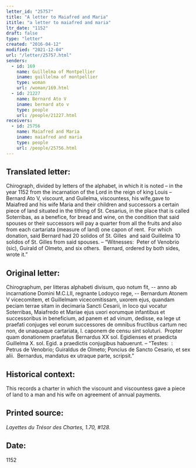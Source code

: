 ```yaml
---
letter_id: "25757"
title: "A letter to Maiafred and Maria"
ititle: "a letter to maiafred and maria"
ltr_date: "1152"
draft: false
type: "letter"
created: "2016-04-12"
modified: "2021-12-04"
url: "/letter/25757.html"
senders:
  - id: 169
    name: Guillelma of Montpellier
    iname: guillelma of montpellier
    type: woman
    url: /woman/169.html
  - id: 21227
    name: Bernard Ato V
    iname: bernard ato v
    type: people
    url: /people/21227.html
receivers:
  - id: 25756
    name: Maiafred and Maria
    iname: maiafred and maria
    type: people
    url: /people/25756.html
---
```

<h2> Translated letter:</h2><p>Chirograph, divided by letters of the alphabet, in which it is noted – in the year 1152 from the incarnation of the Lord in the reign of king Louis – Bernard Ato V, viscount, and Guilelma, viscountess, his wife,gave to Maiafred and his wife Maria and their children and successors a certain piece of land situated in the tithing of St. Cesarius, in the place that is called Soterribas, as a benefice, for bread and wine, on the condition that said spouses or their successors will pay a quarter from all the fruits and also from each cartariata (measure of land) one capon of rent.&nbsp; For which donation, said Bernard had 20 solidos of St. Gilles &nbsp;and said Guillelma 10 solidos of St. Gilles from said spouses. – “Witnesses:&nbsp; Peter of Venobrio (sic), Guirald of Olmeto, and six others.&nbsp; Bernard, ordered by both sides, wrote it.”</p><h2 class="mt-4"> Original letter:</h2><p>Chirographum, per litteras alphabeti divisum, quo notum fit, -- anno ab incarnatione Domini M.C.LII, regnante Lodoyco rege, -- Bernardum Atonem V vicecomitem, et Guillelmam vicecomitissam, uxorem ejus, quandam peciam terrae sitam in decimaria Sancti Cesarii, in loco qui vocatur Soterribas, Maiafredo et Mariae ejus uxori eorumque infantibus et successoribus in beneficium, ad panem et ad vinum, dedisse, ea lege ut praefati conjuges vel eorum successores de omnibus fructibus cartum nec non, de unaquaque cartariata, I. caponem de censu sint soluturi.&nbsp; Propter quam donationem praefatus Bernardus XX sol. Egidienses et praedicta Guillelma X. sol. Egid. a praedictis conjugibus habuerunt. – “Testes:&nbsp; :&nbsp; Petrus de Venobrio; Guiraldus de Olmeto; Poncius de Sancto Cesario, et sex alii.&nbsp; Bernardus, mandatus ex utraque parte, scripsit.”</p><h2 class="mt-4"> Historical context:</h2><p>This records a charter in which the viscount and viscountess gave a piece of land to a man and his wife on agreement of annual payments.</p><h2 class="mt-4"> Printed source:</h2><p><i>Layettes du Trésor des Chartes,&nbsp;1.70, #128.</i></p><h2 class="mt-4"> Date:</h2>1152